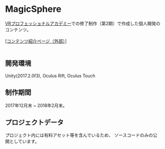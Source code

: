 # MagicSphere

[VRプロフェッショナルアカデミー](https://vracademy.jp/)での修了制作（第2期）で作成した個人開発のコンテンツ。
<br><br>
[[コンテンツ紹介ページ（外部）]](https://vracademy.jp/introduction/3442-2/)
<br><br>

## 開発環境
Unity(2017.2.0f3), Oculus Rift, Oculus Touch

## 制作期間
2017年12月末 ~ 2018年2月末。

## プロジェクトデータ
プロジェクト内には有料アセット等を含んでいるため、
ソースコードのみの公開としています。
